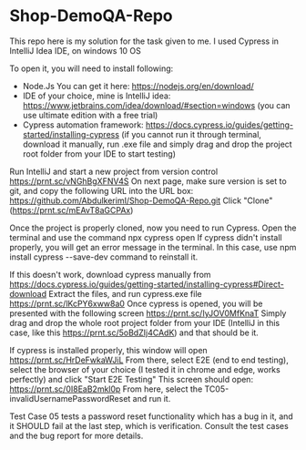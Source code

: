 # Shop-DemoQA-Repo
This repo here is my solution for the task given to me.
I used Cypress in IntelliJ Idea IDE, on windows 10 OS

To open it, you will need to install following:
  - Node.Js You can get it here: https://nodejs.org/en/download/ 
  - IDE of your choice, mine is IntelliJ idea: https://www.jetbrains.com/idea/download/#section=windows (you can use ultimate edition with a free trial)
  - Cypress automation framework: https://docs.cypress.io/guides/getting-started/installing-cypress (if you cannot run it through terminal, 
    download it manually, run .exe file and simply drag and drop the project root folder from your IDE to start testing)

Run IntelliJ and start a new project from version control https://prnt.sc/vNGhBgXFNV4S
On next page, make sure version is set to git, and copy the following URL into the URL box: https://github.com/AbdulkerimI/Shop-DemoQA-Repo.git 
Click "Clone" (https://prnt.sc/mEAvT8aGCPAx)

Once the project is properly cloned, now you need to run Cypress. Open the terminal and use the command npx cypress open 
If cypress didn't install properly, you will get an error message in the terminal. In this case, use npm install cypress --save-dev command to reinstall it.

If this doesn't work, download cypress manually from https://docs.cypress.io/guides/getting-started/installing-cypress#Direct-download 
Extract the files, and run cypress.exe file https://prnt.sc/lKcPY6xww8a0 Once cypress is opened, you will be presented with the following screen https://prnt.sc/IyJOV0MfKnaT
Simply drag and drop the whole root project folder from your IDE (IntelliJ in this case, like this https://prnt.sc/5oBdZIj4CAdK) and that should be it.



If cypress is installed properly, this window will open https://prnt.sc/HrDeFwkaWJiL
From there, select E2E (end to end testing), select the browser of your choice (I tested it in chrome and edge, works perfectly) and click "Start E2E Testing"
This screen should open: https://prnt.sc/0I8EaB2mkl0p From here, select the TC05-invalidUsernamePasswordReset and run it. 

Test Case 05 tests a password reset functionality which has a bug in it, and it SHOULD fail at the last step, which is verification. Consult the test cases and the bug report for more details. 



